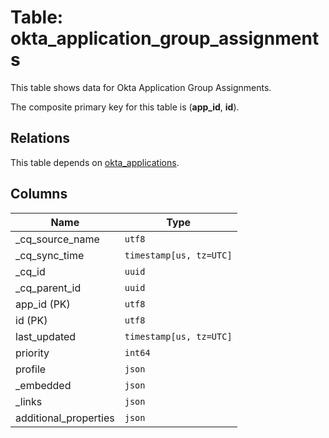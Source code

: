 # Table: okta_application_group_assignments

This table shows data for Okta Application Group Assignments.

The composite primary key for this table is (**app_id**, **id**).

## Relations

This table depends on [okta_applications](okta_applications).

## Columns

| Name          | Type          |
| ------------- | ------------- |
|_cq_source_name|`utf8`|
|_cq_sync_time|`timestamp[us, tz=UTC]`|
|_cq_id|`uuid`|
|_cq_parent_id|`uuid`|
|app_id (PK)|`utf8`|
|id (PK)|`utf8`|
|last_updated|`timestamp[us, tz=UTC]`|
|priority|`int64`|
|profile|`json`|
|_embedded|`json`|
|_links|`json`|
|additional_properties|`json`|